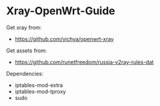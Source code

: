 # Xray-OpenWrt-Guide
Get xray from:
- https://github.com/yichya/openwrt-xray

Get assets from:
- https://github.com/runetfreedom/russia-v2ray-rules-dat

Dependencies:
- iptables-mod-extra
- iptables-mod-tproxy
- sudo
